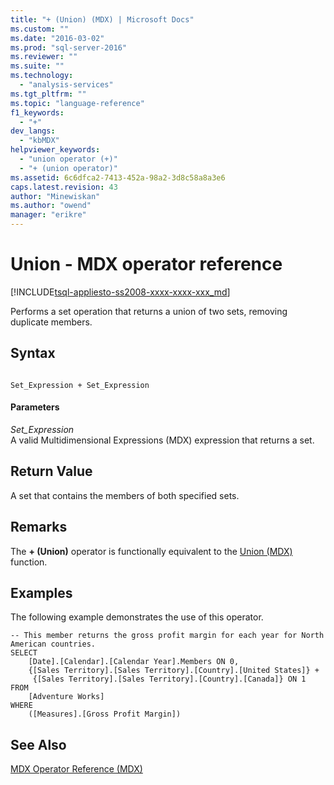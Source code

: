 ```yaml
---
title: "+ (Union) (MDX) | Microsoft Docs"
ms.custom: ""
ms.date: "2016-03-02"
ms.prod: "sql-server-2016"
ms.reviewer: ""
ms.suite: ""
ms.technology: 
  - "analysis-services"
ms.tgt_pltfrm: ""
ms.topic: "language-reference"
f1_keywords: 
  - "+"
dev_langs: 
  - "kbMDX"
helpviewer_keywords: 
  - "union operator (+)"
  - "+ (union operator)"
ms.assetid: 6c6dfca2-7413-452a-98a2-3d8c58a8a3e6
caps.latest.revision: 43
author: "Minewiskan"
ms.author: "owend"
manager: "erikre"
---
```

# Union - MDX operator reference
[!INCLUDE[tsql-appliesto-ss2008-xxxx-xxxx-xxx_md](../includes/tsql-appliesto-ss2008-xxxx-xxxx-xxx-md.md)]

  Performs a set operation that returns a union of two sets, removing duplicate members.  
  
## Syntax  
  
```  
  
Set_Expression + Set_Expression      
```  
  
#### Parameters  
 *Set_Expression*  
 A valid Multidimensional Expressions (MDX) expression that returns a set.  
  
## Return Value  
 A set that contains the members of both specified sets.  
  
## Remarks  
 The **+ (Union)** operator is functionally equivalent to the [Union  &#40;MDX&#41;](../mdx/union-mdx.md) function.  
  
## Examples  
 The following example demonstrates the use of this operator.  
  
```  
-- This member returns the gross profit margin for each year for North American countries.  
SELECT   
    [Date].[Calendar].[Calendar Year].Members ON 0,  
    {[Sales Territory].[Sales Territory].[Country].[United States]} +  
     {[Sales Territory].[Sales Territory].[Country].[Canada]} ON 1  
FROM  
    [Adventure Works]  
WHERE  
    ([Measures].[Gross Profit Margin])  
```  
  
## See Also  
 [MDX Operator Reference &#40;MDX&#41;](../mdx/mdx-operator-reference-mdx.md)  
  
  